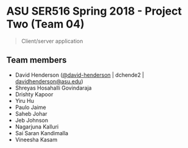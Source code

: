 # ASU SER516 Spring 2018 - Project Two (Team 04)
> Client/server application

## Team members
>
- David Henderson ([@david-henderson](https://github.com/david-henderson) | dchende2 | davidhenderson@asu.edu)
- Shreyas Hosahalli Govindaraja
- Drishty Kapoor
- Yiru Hu
- Paulo Jaime
- Saheb Johar
- Jeb Johnson
- Nagarjuna Kalluri
- Sai Saran Kandimalla
- Vineesha Kasam

